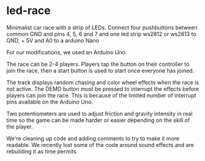 # led-race
Minimalist car race with a strip of LEDs.
Connect four pushbuttons between common GND and pins 4, 5, 6 and 7 and one led strip ws2812 or ws2813 to  GND, + 5V and A0 to a arduino Nano

For our modifications, we used an Arduino Uno.  

The race can be 2-4 players.  Players tap the button on their controller to join the race, then a start button is used to start once everyone has joined.

The track displays random chasing and color wheel effects when the race is not active.  The DEMO button must be pressed to interrupt the effects before players can join the race.  This is because of the limited number of interrupt pins available on the Arduino Uno.

Two potentiometers are used to adjust friction and gravity intensity in real time so the game can be made harder or easier depending on the skill of the player.

We're cleaning up code and adding comments to try to make it more readable.  We recently lost some of the code around sound effects and are rebuilding it as time permits

